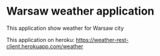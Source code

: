 # Warsaw weather application
This application show weather for Warsaw city

This application on heroku: https://weather-rest-client.herokuapp.com/weather
